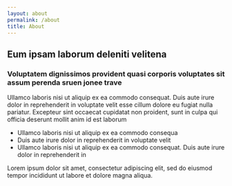 ```yaml
---
layout: about
permalink: /about
title: About
---
```


<div class="col-lg-6">
  <h2>Eum ipsam laborum deleniti velitena</h2>
  <h3>Voluptatem dignissimos provident quasi corporis voluptates sit assum perenda sruen jonee trave</h3>
</div>
<div class="col-lg-6 pt-4 pt-lg-0">
  <p>
    Ullamco laboris nisi ut aliquip ex ea commodo consequat. Duis aute irure dolor in reprehenderit in voluptate
    velit esse cillum dolore eu fugiat nulla pariatur. Excepteur sint occaecat cupidatat non proident, sunt in
    culpa qui officia deserunt mollit anim id est laborum
  </p>
  <ul>
    <li><i class="ri-check-double-line"></i> Ullamco laboris nisi ut aliquip ex ea commodo consequa</li>
    <li><i class="ri-check-double-line"></i> Duis aute irure dolor in reprehenderit in voluptate velit</li>
    <li><i class="ri-check-double-line"></i> Ullamco laboris nisi ut aliquip ex ea commodo consequat. Duis aute irure dolor in reprehenderit in</li>
  </ul>
  <p class="font-italic">
    Lorem ipsum dolor sit amet, consectetur adipiscing elit, sed do eiusmod tempor incididunt ut labore et dolore
    magna aliqua.
  </p>
</div>